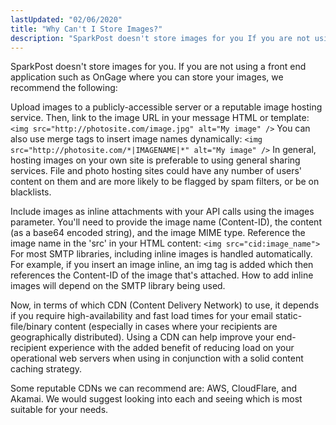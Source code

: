 ```yaml
---
lastUpdated: "02/06/2020"
title: "Why Can't I Store Images?"
description: "SparkPost doesn't store images for you If you are not using a front end application such as On Gage where you can store your images we recommend the following Upload images to a publicly accessible server or a reputable image hosting service Then link to the image URL in..."
---
```


SparkPost doesn't store images for you. If you are not using a front end application such as OnGage where you can store your images, we recommend the following:

Upload images to a publicly-accessible server or a reputable image hosting service. Then, link to the image URL in your message HTML or template:
`<img src="http://photosite.com/image.jpg" alt="My image" />`
You can also use merge tags to insert image names dynamically:
`<img src="http://photosite.com/*|IMAGENAME|*" alt="My image" />`
In general, hosting images on your own site is preferable to using general sharing services. File and photo hosting sites could have any number of users' content on them and are more likely to be flagged by spam filters, or be on blacklists.

Include images as inline attachments with your API calls using the images parameter. You'll need to provide the image name (Content-ID), the content (as a base64 encoded string), and the image MIME type. Reference the image name in the 'src' in your HTML content:
`<img src="cid:image_name">`
For most SMTP libraries, including inline images is handled automatically. For example, if you insert an image inline, an img tag is added which then references the Content-ID of the image that's attached. How to add inline images will depend on the SMTP library being used.

Now, in terms of which CDN (Content Delivery Network) to use, it depends if you require high-availability and fast load times for your email static-file/binary content (especially in cases where your recipients are geographically distributed). Using a CDN can help improve your end-recipient experience with the added benefit of reducing load on your operational web servers when using in conjunction with a solid content caching strategy.

Some reputable CDNs we can recommend are: AWS, CloudFlare, and Akamai. We would suggest looking into each and seeing which is most suitable for your needs.
